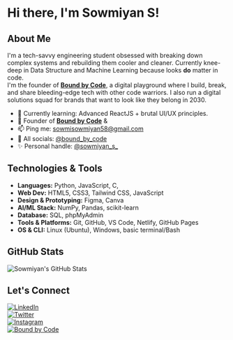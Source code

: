 # Hi there, I'm Sowmiyan S!

## About Me

I'm a tech-savvy engineering student obsessed with breaking down complex systems and rebuilding them cooler and cleaner. Currently knee-deep in Data Structure and Machine Learning because looks **do** matter in code.  
I'm the founder of [**Bound by Code**](https://instagram.com/bound_by_code), a digital playground where I build, break, and share bleeding-edge tech with other code warriors. I also run a digital solutions squad for brands that want to look like they belong in 2030.

- 🌱 Currently learning: Advanced ReactJS + brutal UI/UX principles.  
- 💼 Founder of [**Bound by Code**](https://instagram.com/bound_by_code) & 
- 📫 Ping me: [sowmisowmiyan58@gmail.com](mailto:sowmisowmiyan58@gmail.com)  
- 🔗 All socials: [@bound_by_code](https://instagram.com/bound_by_code)  
- ✨ Personal handle: [@sowmiyan_s_](https://instagram.com/sowmiyan_s_)

## Technologies & Tools

- **Languages:** Python, JavaScript, C, 
- **Web Dev:** HTML5, CSS3, Tailwind CSS, JavaScript
- **Design & Prototyping:** Figma, Canva  
- **AI/ML Stack:** NumPy, Pandas, scikit-learn  
- **Database:** SQL, phpMyAdmin  
- **Tools & Platforms:** Git, GitHub, VS Code, Netlify, GitHub Pages  
- **OS & CLI:** Linux (Ubuntu), Windows, basic terminal/Bash

## GitHub Stats

![Sowmiyan's GitHub Stats](https://github-readme-stats.vercel.app/api?username=sowmiyan-s&show_icons=true&theme=radical)


## Let's Connect

[![LinkedIn](https://img.shields.io/badge/-LinkedIn-0077B5?logo=linkedin&logoColor=white&style=flat-square)](https://www.linkedin.com/in/sowmiyan-s)  
[![Twitter](https://img.shields.io/badge/-Twitter-1DA1F2?logo=twitter&logoColor=white&style=flat-square)](https://twitter.com/sowmiyan_s_)  
[![Instagram](https://img.shields.io/badge/-Instagram-E4405F?logo=instagram&logoColor=white&style=flat-square)](https://instagram.com/sowmiyan_s_)  
[![Bound by Code](https://img.shields.io/badge/-Bound_by_Code-000000?logo=github&logoColor=white&style=flat-square)](https://instagram.com/bound_by_code)
